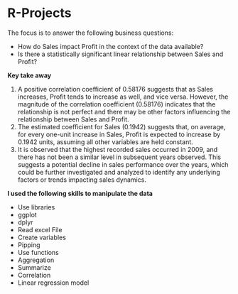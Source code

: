 # R-Projects <br/>
The focus is to answer the following business questions: 
- How do Sales impact Profit in the context of the data available? 
- Is there a statistically significant linear relationship between Sales and Profit?

**Key take away**
1. A positive correlation coefficient of 0.58176 suggests that as Sales increases, Profit tends to increase as well, and vice versa. However, the magnitude of the correlation coefficient (0.58176) indicates that the relationship is not perfect and there may be other factors influencing the relationship between Sales and Profit.
2. The estimated coefficient for Sales (0.1942) suggests that, on average, for every one-unit increase in Sales, Profit is expected to increase by 0.1942 units, assuming all other variables are held constant.
3. It is observed that the highest recorded sales occurred in 2009, and there has not been a similar level in subsequent years observed. This suggests a potential decline in sales performance over the years, which could be further investigated and analyzed to identify any underlying factors or trends impacting sales dynamics.

**I used the following skills to manipulate the data**
- Use libraries
- ggplot
- dplyr
- Read excel File
- Create variables
- Pipping
- Use functions
- Aggregation
- Summarize
- Correlation
- Linear regression model
